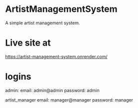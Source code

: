 # ArtistManagementSystem
A simple artist management system.

# Live site at
https://artist-management-system.onrender.com/

# logins
admin:
    email: admin@admin
    password: admin

artist_manager
    email: manager@manager
    password: manager
